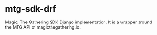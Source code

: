 # mtg-sdk-drf
Magic: The Gathering SDK Django implementation. It is a wrapper around the MTG API of magicthegathering.io.
